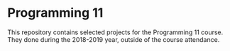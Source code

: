 # Programming 11
This repository contains selected projects for the Programming 11 course. They done during the 2018-2019 year, outside of the course attendance.
